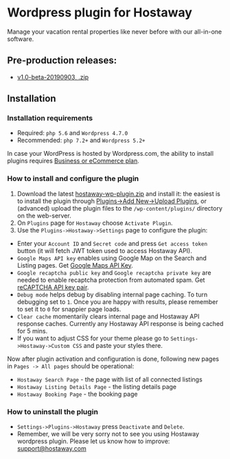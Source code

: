 # Wordpress plugin for Hostaway
Manage your vacation rental properties like never before with our all-in-one software.

## Pre-production releases:
 * [v1.0-beta-20190903, .zip](https://github.com/Hostaway/wordpress-plugin/releases/download/v1.0-beta-20190903/hostaway-wp-plugin.zip)
 
## Installation

### Installation requirements
 - Required: `php 5.6` and `Wordpress 4.7.0`
 - Recommended: `php 7.2+` and `Wordpress 5.2+`

In case your WordPress is hosted by Wordpress.com, the ability to install plugins requires 
[Business or eCommerce plan](https://en.support.wordpress.com/plan-features/). 

### How to install and configure the plugin
1. Download the latest [hostaway-wp-plugin.zip](https://github.com/Hostaway/wordpress-plugin/releases/download/v1.0-20190827-beta.1/hostaway-wp-plugin.zip)
 and install it: the easiest is to install the plugin through 
[Plugins->Add New->Upload Plugins](https://en.support.wordpress.com/plugins/adding-plugins/#install-plugins-via-a-zip-file), 
or (advanced) upload the plugin files to the `/wp-content/plugins/` directory on the web-server. 
2. On `Plugins` page for `Hostaway` choose `Activate Plugin`. 
3. Use the `Plugins->Hostaway->Settings` page to configure the plugin:
  - Enter your `Account ID` and `Secret code` and press `Get access token` button (it will fetch JWT token used to access Hostaway API).
  - `Google Maps API key` enables using Google Map on the Search and Listing pages.  Get [Google Maps API Key](https://developers.google.com/maps/documentation/javascript/get-api-key).
  - `Google recaptcha public key` and `Google recaptcha private key` are needed to enable recaptcha protection from automated spam. Get [reCAPTCHA API key pair](https://developers.google.com/recaptcha/intro).
  - `Debug mode` helps debug by disabling internal page caching. To turn debugging set to `1`. Once you are happy with results, please remember to set it to `0` for snappier page loads.
  - `Clear cache` momentarily clears internal page and Hostaway API response caches. Currently any Hostaway API response is being cached for 5 mins.
  - If you want to adjust CSS for your theme please go to `Settings->Hostaway->Custom CSS` and paste your styles there.

Now after plugin activation and configuration is done, following new pages in `Pages -> All pages` should be operational:
 - `Hostaway Search Page` - the page with list of all connected listings
 - `Hostaway Listing Details Page` - the listing details page
 - `Hostaway Booking Page` - the booking page
 
 ### How to uninstall the plugin
  - `Settings->Plugins->Hostaway` press `Deactivate` and `Delete`. 
  - Remember, we will be very sorry not to see you using Hostaway wordpress plugin. Please let us know how to improve: 
  [support@hostaway.com](mailto:product@hostaway.com?subject=wordpress%20feedback)
 
